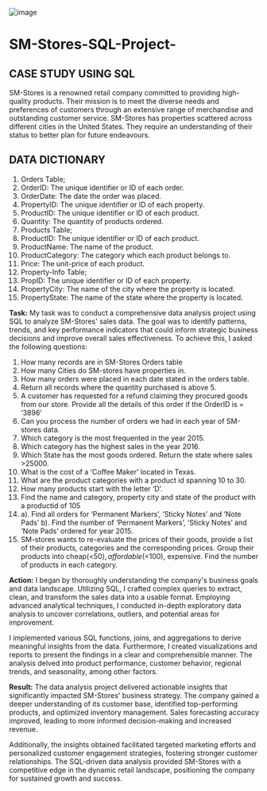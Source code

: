 ![image](https://github.com/A-jcodes/SM-Stores-SQL-Project-/assets/96001998/e787bdcf-613e-462c-9da3-3d05654366b4)


# SM-Stores-SQL-Project-
## CASE STUDY USING SQL
SM-Stores is a renowned retail company committed to providing high-quality products. Their mission is to meet the diverse needs and preferences of customers through an extensive range of merchandise and outstanding customer service. SM-Stores has properties scattered across different cities in the United States. They require an understanding of their status to better plan for future endeavours.

## DATA DICTIONARY
1.	Orders Table;
2.	OrderID: The unique identifier or ID of each order.
3.	OrderDate: The date the order was placed.
4.	PropertyID: The unique identifier or ID of each property.
5.	ProductID: The unique identifier or ID of each product.
6.	Quantity: The quantity of products ordered.
7.	Products Table;
8.	ProductID: The unique identifier or ID of each product.
9.	ProductName: The name of the product.
10.	ProductCategory: The category which each product belongs to.
11.	Price: The unit-price of each product.
12.	Property-Info Table;
13.	PropID: The unique identifier or ID of each property.
14.	PropertyCity: The name of the city where the property is located.
15.	PropertyState: The name of the state where the property is located.

**Task:**
My task was to conduct a comprehensive data analysis project using SQL to analyze SM-Stores' sales data. The goal was to identify patterns, trends, and key performance indicators that could inform strategic business decisions and improve overall sales effectiveness. To achieve this, I asked the following questions:

1. How many records are in SM-Stores Orders table
2. How many Cities do SM-stores have properties in.
3. How many orders were placed in each date stated in the orders table.
4. Return all records where the quantity purchased is above 5.
5. A customer has requested for a refund claiming they procured goods from our store. Provide all the details of this order if the OrderID is = ‘3896’
6. Can you process the number of orders we had in each year of SM-stores data.
7. Which category is the most frequented in the year 2015.
8. Which category has the highest sales in the year 2016.
9. Which State has the most goods ordered. Return the state where sales >25000.
10. What is the cost of a ‘Coffee Maker’ located in Texas.
11. What are the product categories with a product id spanning 10 to 30.
12. How many products start with the letter ‘D’.
13. Find the name and category, property city and state of the product with a productid of 105
14. a). Find all orders for ‘Permanent Markers’, ‘Sticky Notes’ and ‘Note Pads’
b). Find the number of ‘Permanent Markers’, ‘Sticky Notes’ and ‘Note Pads’ ordered for year 2015.
15. SM-stores wants to re-evaluate the prices of their goods, provide a list of their products, categories and the corresponding prices. Group their products into cheap(<$50), affordable(<$100), expensive. Find the number of products in each category.

**Action:**
I began by thoroughly understanding the company's business goals and data landscape. Utilizing SQL, I crafted complex queries to extract, clean, and transform the sales data into a usable format. Employing advanced analytical techniques, I conducted in-depth exploratory data analysis to uncover correlations, outliers, and potential areas for improvement.

I implemented various SQL functions, joins, and aggregations to derive meaningful insights from the data. Furthermore, I created visualizations and reports to present the findings in a clear and comprehensible manner. The analysis delved into product performance, customer behavior, regional trends, and seasonality, among other factors.

**Result:**
The data analysis project delivered actionable insights that significantly impacted SM-Stores' business strategy. The company gained a deeper understanding of its customer base, identified top-performing products, and optimized inventory management. Sales forecasting accuracy improved, leading to more informed decision-making and increased revenue.

Additionally, the insights obtained facilitated targeted marketing efforts and personalized customer engagement strategies, fostering stronger customer relationships. The SQL-driven data analysis provided SM-Stores with a competitive edge in the dynamic retail landscape, positioning the company for sustained growth and success.




